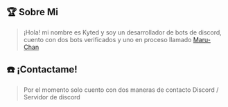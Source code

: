 ## 🏆 **Sobre Mi**
>¡Hola! mi nombre es Kyted y soy un desarrollador de bots de discord, cuento con dos bots verificados y uno en proceso llamado [Maru-Chan](https://discord.com/oauth2/authorize?client_id=887811541171314698&permissions=0&scope=bot%20applications.commands) 



## ☎️ **¡Contactame!**
> Por el momento solo cuento con dos maneras de contacto
> Discord / Servidor de discord
